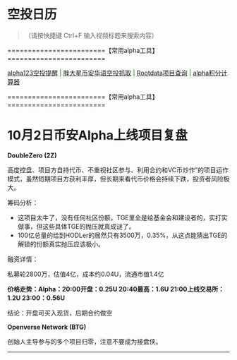 # 空投日历

> （请按快捷键 Ctrl+F 输入视频标题来搜索内容）

========================【常用alpha工具】========================

<font color=#008000>[alpha123空投提醒](https://alpha123.uk/zh/index.html) | [胖大星币安华语空投抓取](https://pangdaxing.xyz/) | [Rootdata项目查询](https://cn.rootdata.com/) | [alpha积分计算器](https://aja-money-saver.github.io/Nightflyer_BinanceAlpha/BinanceAlpha.html)</font> 

========================【常用alpha工具】========================

# 10月2日币安Alpha上线项目复盘

**DoubleZero (2Z)** 

高度控盘、项目方自持代币、不重视社区参与、利用合约和VC币炒作”的项目运作模式，虽然短期项目方获利丰厚，但长期来看代币价格会持续下跌，投资者风险极大。

筹码分析：

* 这项目太牛了，没有任何社区份额，TGE里全是给基金会和建设者的，实打实做事，但这些具体TGE的抛压就真成谜了。
* 100亿总量的给到HODLer的居然只有3500万，0.35%，从这点能猜出TGE的解锁的份额真实抛压应该极小。

融资详情：

私募轮2800万，估值4亿，成本约0.04U，流通市值1.4亿

**价格走势：Alpha：20:00开盘：0.25U    20:40最高：1.6U   21:00上线交易所：1.2U  23:00：0.56U**

结论：开盘可买入现货，后期合约做空

**Openverse Network (BTG)** 

创始人主导参与的多个项目归零，注意不要成为接盘侠。

------

